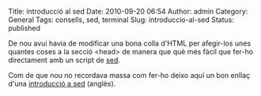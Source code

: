 Title: introducció al sed
Date: 2010-09-20 06:54
Author: admin
Category: General
Tags: consells, sed, terminal
Slug: introduccio-al-sed
Status: published

De nou avui havia de modificar una bona colla d'HTML per afegir-los unes quantes coses a la secció \<head\> de manera que què més fàcil que fer-ho directament amb un script de [sed](http://en.wikipedia.org/wiki/Sed "Entrada a la wikipedia anglesa sobre l'editor de fluxos").

Com de que nou no recordava massa com fer-ho deixo aquí un bon enllaç d'una [introducció a sed](http://www.grymoire.com/Unix/Sed.html "Pàgina web que explica com treballar amb el sed") (anglès).
